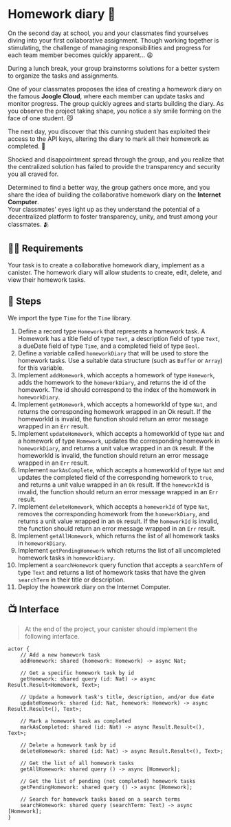 # Homework diary 📔
On the second day at school, you and your classmates find yourselves diving into your first collaborative assignment. Though working together is stimulating, the challenge of managing responsibilities and progress for each team member becomes quickly apparent... 😩 <br/>

During a lunch break, your group brainstorms solutions for a better system to organize the tasks and assignments. <br/>

One of your classmates proposes the idea of creating a homework diary on the famous **Joogle Cloud**, where each member can update tasks and monitor progress. The group quickly agrees and starts building the diary. As you observe the project taking shape, you notice a sly smile forming on the face of one student. 😼 <br/>

The next day, you discover that this cunning student has exploited their access to the API keys, altering the diary to mark all their homework as completed. 🫢 <br/>

Shocked and disappointment spread through the group, and you realize that the centralized solution has failed to provide the transparency and security you all craved for. 

Determined to find a better way, the group gathers once more, and you share the idea of building the collaborative homework diary on the **Internet Computer**. <br/>
Your classmates' eyes light up as they understand the potential of a decentralized platform to foster transparency, unity, and trust among your classmates. 🫂
## 🧑‍🏫 Requirements 
Your task is to create a collaborative homework diary, implement as a canister. The homework diary will allow students to create, edit, delete, and view their homework tasks.
## 📒 Steps
We import the type `Time` for the `Time` library. 
1. Define a record type `Homework` that represents a homework task. A Homework has a title field of type `Text`, a description field of type `Text`, a dueDate field of type `Time`, and a completed field of type `Bool`.
2. Define a variable called `homeworkDiary` that will be used to store the homework tasks. Use a suitable data structure (such as `Buffer` or `Array`) for this variable.
3. Implement `addHomework`, which accepts a homework of type `Homework`, adds the homework to the `homeworkDiary`, and returns the id of the homework. The id should correspond to the index of the homework in `homeworkDiary`.
4. Implement `getHomework`, which accepts a homeworkId of type `Nat`, and returns the corresponding homework wrapped in an Ok result. If the homeworkId is invalid, the function should return an error message wrapped in an `Err` result.
5. Implement `updateHomework`, which accepts a homeworkId of type `Nat` and a homework of type `Homework`, updates the corresponding homework in `homeworkDiary`, and returns a unit value wrapped in an `Ok` result. If the homeworkId is invalid, the function should return an error message wrapped in an `Err` result.
6. Implement `markAsComplete`, which accepts a homeworkId of type `Nat` and updates the completed field of the corresponding homework to `true`, and returns a unit value wrapped in an `Ok` result. If the `homeworkId` is invalid, the function should return an error message wrapped in an `Err` result.
6. Implement `deleteHomework`, which accepts a `homeworkId` of type `Nat`, removes the corresponding homework from the `homeworkDiary`, and returns a unit value wrapped in an `Ok` result. If the `homeworkId` is invalid, the function should return an error message wrapped in an `Err` result.
7. Implement `getAllHomework`, which returns the list of all homework tasks in `homeworkDiary`.
8. Implement `getPendingHomework` which returns the list of all uncompleted homework tasks in `homeworkDiary`.
9. Implement a `searchHomework` query function that accepts a `searchTerm` of type `Text` and returns a list of homework tasks that have the given `searchTerm` in their title or description.
10. Deploy the howework diary on the Internet Computer.
## 📺 Interface
> At the end of the project, your canister should implement the following interface.
```motoko
actor {
    // Add a new homework task
    addHomework: shared (homework: Homework) -> async Nat;

    // Get a specific homework task by id
    getHomework: shared query (id: Nat) -> async Result.Result<Homework, Text>;

    // Update a homework task's title, description, and/or due date
    updateHomework: shared (id: Nat, homework: Homework) -> async Result.Result<(), Text>;

    // Mark a homework task as completed 
    markAsCompleted: shared (id: Nat) -> async Result.Result<(), Text>;

    // Delete a homework task by id
    deleteHomework: shared (id: Nat) -> async Result.Result<(), Text>;

    // Get the list of all homework tasks
    getAllHomework: shared query () -> async [Homework];

    // Get the list of pending (not completed) homework tasks
    getPendingHomework: shared query () -> async [Homework];

    // Search for homework tasks based on a search terms
    searchHomework: shared query (searchTerm: Text) -> async [Homework];
}
```
